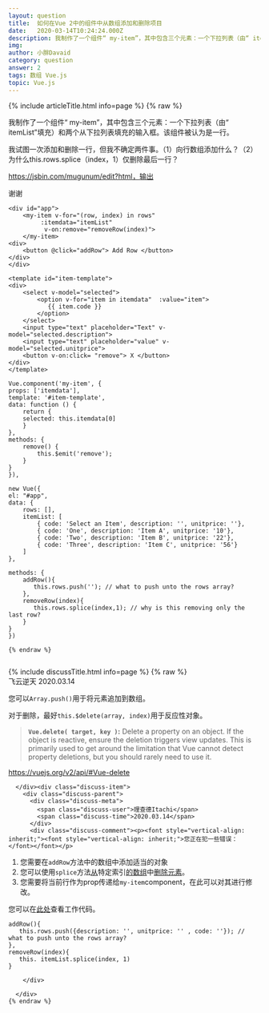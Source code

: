 ```yaml
---
layout: question
title:  如何在Vue 2中的组件中从数组添加和删除项目
date:   2020-03-14T10:24:24.000Z
description: 我制作了一个组件“ my-item”，其中包含三个元素：一个下拉列表（由“ itemList”填充）和两个从下拉列表填充的输入框。该组件被认为是一行。...
img: 
author: 小胖Davaid
category: question
answer: 2
tags: 数组 Vue.js
topic: Vue.js
---
```

<div class="article-root">
  <div class="article">
    {% include articleTitle.html info=page %}
    {% raw %}
    <div class="article-content"><p><font style="vertical-align: inherit;"><font style="vertical-align: inherit;">我制作了一个组件“ my-item”，其中包含三个元素：一个下拉列表（由“ itemList”填充）和两个从下拉列表填充的输入框。</font><font style="vertical-align: inherit;">该组件被认为是一行。</font></font></p>

<p><font style="vertical-align: inherit;"><font style="vertical-align: inherit;">我试图一次添加和删除一行，但我不确定两件事。</font><font style="vertical-align: inherit;">（1）向行数组添加什么？</font><font style="vertical-align: inherit;">（2）为什么this.rows.splice（index，1）仅删除最后一行？</font></font></p>

<p><a href="https://jsbin.com/mugunum/edit?html,output" rel="noreferrer"><font style="vertical-align: inherit;"><font style="vertical-align: inherit;">https://jsbin.com/mugunum/edit?html，输出</font></font></a></p>

<p><font style="vertical-align: inherit;"><font style="vertical-align: inherit;">谢谢</font></font></p>

<pre><code>&lt;div id="app"&gt;<font></font>
    &lt;my-item v-for="(row, index) in rows"<font></font>
         :itemdata="itemList"<font></font>
          v-on:remove="removeRow(index)"&gt;<font></font>
    &lt;/my-item&gt;<font></font>
&lt;div&gt;<font></font>
    &lt;button @click="addRow"&gt; Add Row &lt;/button&gt;<font></font>
&lt;/div&gt;<font></font>
&lt;/div&gt;<font></font>
<font></font>
&lt;template id="item-template"&gt;<font></font>
&lt;div&gt;<font></font>
    &lt;select v-model="selected"&gt;<font></font>
        &lt;option v-for="item in itemdata"  :value="item"&gt;<font></font>
           {{ item.code }}<font></font>
        &lt;/option&gt;<font></font>
    &lt;/select&gt;<font></font>
    &lt;input type="text" placeholder="Text" v-model="selected.description"&gt;<font></font>
    &lt;input type="text" placeholder="value" v-model="selected.unitprice"&gt;<font></font>
    &lt;button v-on:click= "remove"&gt; X &lt;/button&gt;<font></font>
&lt;/div&gt;<font></font>
&lt;/template&gt;<font></font>
<font></font>
Vue.component('my-item', {<font></font>
props: ['itemdata'],<font></font>
template: '#item-template',<font></font>
data: function () {<font></font>
    return {<font></font>
    selected: this.itemdata[0]<font></font>
    }<font></font>
},<font></font>
methods: {<font></font>
    remove() {<font></font>
        this.$emit('remove');<font></font>
    }<font></font>
}<font></font>
}),<font></font>
<font></font>
new Vue({<font></font>
el: "#app",<font></font>
data: {<font></font>
    rows: [],<font></font>
    itemList: [<font></font>
        { code: 'Select an Item', description: '', unitprice: ''},<font></font>
        { code: 'One', description: 'Item A', unitprice: '10'},<font></font>
        { code: 'Two', description: 'Item B', unitprice: '22'},<font></font>
        { code: 'Three', description: 'Item C', unitprice: '56'}<font></font>
    ]<font></font>
},<font></font>
<font></font>
methods: {<font></font>
    addRow(){<font></font>
       this.rows.push(''); // what to push unto the rows array?<font></font>
    },<font></font>
    removeRow(index){<font></font>
       this.rows.splice(index,1); // why is this removing only the last row?<font></font>
    }<font></font>
}<font></font>
})<font></font>
</code></pre></div>
    {% endraw %}
  </div>
  <p style="height: 0;width:0;overflow: hidden;"> 第1613篇《如何在Vue 2中的组件中从数组添加和删除项目》来自Winter(https://github.com/aiyld/aiyld.github.io)的站点</p>
  <div class="discuss-wrapper">
    {% include discussTitle.html info=page %}
    {% raw %}
    <div class="discuss-item">
        <div class="discuss-parent">
          <div class="discuss-meta">
            <span class="discuss-user">飞云逆天</span>
            <span class="discuss-time">2020.03.14</span>
          </div>
          <div class="discuss-comment"><p><font style="vertical-align: inherit;"><font style="vertical-align: inherit;">您可以</font></font><code>Array.push()</code><font style="vertical-align: inherit;"><font style="vertical-align: inherit;">用于将元素追加到数组。</font></font></p>

<p><font style="vertical-align: inherit;"><font style="vertical-align: inherit;">对于删除，最好</font></font><code>this.$delete(array, index)</code><font style="vertical-align: inherit;"><font style="vertical-align: inherit;">用于反应性对象。</font></font></p>

<blockquote>
  <p><strong><code>Vue.delete( target, key )</code>:</strong> Delete a property on an object. If the object is reactive, ensure the deletion triggers view updates. This is primarily used to get around the limitation that Vue cannot detect property deletions, but you should rarely need to use it.</p>
</blockquote>

<p><a href="https://vuejs.org/v2/api/#Vue-delete" rel="nofollow noreferrer">https://vuejs.org/v2/api/#Vue-delete</a></p></div>
        </div>
        
      </div><div class="discuss-item">
        <div class="discuss-parent">
          <div class="discuss-meta">
            <span class="discuss-user">理查德Itachi</span>
            <span class="discuss-time">2020.03.14</span>
          </div>
          <div class="discuss-comment"><p><font style="vertical-align: inherit;"><font style="vertical-align: inherit;">您正在犯一些错误：</font></font></p>

<ol>
<li><font style="vertical-align: inherit;"><font style="vertical-align: inherit;">您需要在</font></font><code>addRow</code><font style="vertical-align: inherit;"><font style="vertical-align: inherit;">方法</font><font style="vertical-align: inherit;">中的数组中添加适当的对象</font></font></li>
<li><font style="vertical-align: inherit;"><font style="vertical-align: inherit;">您可以使用</font></font><code>splice</code><font style="vertical-align: inherit;"><font style="vertical-align: inherit;">方法</font></font><a href="https://vuejs.org/v2/guide/migration.html#Array-prototype-remove-removed" rel="noreferrer"><font style="vertical-align: inherit;"><font style="vertical-align: inherit;">从</font></font></a><font style="vertical-align: inherit;"><font style="vertical-align: inherit;">特定索引</font><a href="https://vuejs.org/v2/guide/migration.html#Array-prototype-remove-removed" rel="noreferrer"><font style="vertical-align: inherit;">的数组</font></a><font style="vertical-align: inherit;">中</font><a href="https://vuejs.org/v2/guide/migration.html#Array-prototype-remove-removed" rel="noreferrer"><font style="vertical-align: inherit;">删除元素</font></a><font style="vertical-align: inherit;">。</font></font></li>
<li><font style="vertical-align: inherit;"><font style="vertical-align: inherit;">您需要将当前行作为prop传递给</font></font><code>my-item</code><font style="vertical-align: inherit;"><font style="vertical-align: inherit;">component，在此可以对其进行修改。</font></font></li>
</ol>

<p><font style="vertical-align: inherit;"><font style="vertical-align: inherit;">您可以在</font></font><a href="https://jsbin.com/bomavadune/1/edit?html,console,output" rel="noreferrer"><font style="vertical-align: inherit;"><font style="vertical-align: inherit;">此处</font></font></a><font style="vertical-align: inherit;"><font style="vertical-align: inherit;">查看工作代码</font><font style="vertical-align: inherit;">。</font></font></p>

<pre><code>addRow(){<font></font>
   this.rows.push({description: '', unitprice: '' , code: ''}); // what to push unto the rows array?<font></font>
},<font></font>
removeRow(index){<font></font>
   this. itemList.splice(index, 1)<font></font>
}<font></font>
</code></pre></div>
        </div>
        
      </div>
    {% endraw %}
  </div>
<div>

